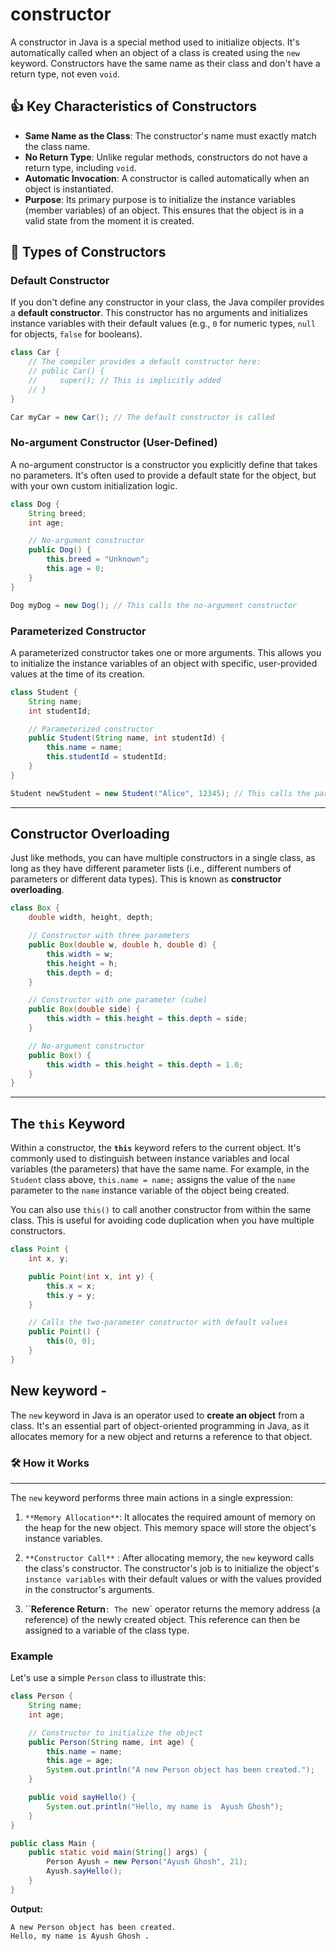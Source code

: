 # constructor
A constructor in Java is a special method used to initialize objects. It's automatically called when an object of a class is created using the `new` keyword. Constructors have the same name as their class and don't have a return type, not even `void`.


## 👍 Key Characteristics of Constructors

  * **Same Name as the Class**: The constructor's name must exactly match the class name.
  * **No Return Type**: Unlike regular methods, constructors do not have a return type, including `void`.
  * **Automatic Invocation**: A constructor is called automatically when an object is instantiated.
  * **Purpose**: Its primary purpose is to initialize the instance variables (member variables) of an object. This ensures that the object is in a valid state from the moment it is created.



## 🌟 Types of Constructors

### Default Constructor

If you don't define any constructor in your class, the Java compiler provides a **default constructor**. This constructor has no arguments and initializes instance variables with their default values (e.g., `0` for numeric types, `null` for objects, `false` for booleans).

```java
class Car {
    // The compiler provides a default constructor here:
    // public Car() {
    //     super(); // This is implicitly added
    // }
}

Car myCar = new Car(); // The default constructor is called
```

### No-argument Constructor (User-Defined)

A no-argument constructor is a constructor you explicitly define that takes no parameters. It's often used to provide a default state for the object, but with your own custom initialization logic.

```java
class Dog {
    String breed;
    int age;

    // No-argument constructor
    public Dog() {
        this.breed = "Unknown";
        this.age = 0;
    }
}

Dog myDog = new Dog(); // This calls the no-argument constructor
```

### Parameterized Constructor

A parameterized constructor takes one or more arguments. This allows you to initialize the instance variables of an object with specific, user-provided values at the time of its creation.

```java
class Student {
    String name;
    int studentId;

    // Parameterized constructor
    public Student(String name, int studentId) {
        this.name = name;
        this.studentId = studentId;
    }
}

Student newStudent = new Student("Alice", 12345); // This calls the parameterized constructor
```

-----

## Constructor Overloading

Just like methods, you can have multiple constructors in a single class, as long as they have different parameter lists (i.e., different numbers of parameters or different data types). This is known as **constructor overloading**.

```java
class Box {
    double width, height, depth;

    // Constructor with three parameters
    public Box(double w, double h, double d) {
        this.width = w;
        this.height = h;
        this.depth = d;
    }

    // Constructor with one parameter (cube)
    public Box(double side) {
        this.width = this.height = this.depth = side;
    }

    // No-argument constructor
    public Box() {
        this.width = this.height = this.depth = 1.0;
    }
}
```

-----

## The `this` Keyword

Within a constructor, the **`this`** keyword refers to the current object. It's commonly used to distinguish between instance variables and local variables (the parameters) that have the same name. For example, in the `Student` class above, `this.name = name;` assigns the value of the `name` parameter to the `name` instance variable of the object being created.

You can also use `this()` to call another constructor from within the same class. This is useful for avoiding code duplication when you have multiple constructors.

```java
class Point {
    int x, y;

    public Point(int x, int y) {
        this.x = x;
        this.y = y;
    }

    // Calls the two-parameter constructor with default values
    public Point() {
        this(0, 0); 
    }
}
```

## New keyword - 

The `new` keyword in Java is an operator used to **create an object** from a class. It's an essential part of object-oriented programming in Java, as it allocates memory for a new object and returns a reference to that object.

### 🛠️ How it Works
---

The `new` keyword performs three main actions in a single expression:

1.  `**Memory Allocation**`: It allocates the required amount of memory on the heap for the new object. This memory space will store the object's instance variables.

2.  `**Constructor Call**` : After allocating memory, the `new` keyword calls the class's constructor. The constructor's job is to initialize the object's `instance variables` with their default values or with the values provided in the constructor's arguments.

3.  ``**Reference Return**`: The `new` operator returns the memory address (a reference) of the newly created object. This reference can then be assigned to a variable of the class type.

### Example

Let's use a simple `Person` class to illustrate this:

```java
class Person {
    String name;
    int age;

    // Constructor to initialize the object
    public Person(String name, int age) {
        this.name = name;
        this.age = age;
        System.out.println("A new Person object has been created.");
    }

    public void sayHello() {
        System.out.println("Hello, my name is  Ayush Ghosh");
    }
}

public class Main {
    public static void main(String[] args) {
        Person Ayush = new Person("Ayush Ghosh", 21);
        Ayush.sayHello();
    }
}
```

**Output:**

```
A new Person object has been created.
Hello, my name is Ayush Ghosh .
```

